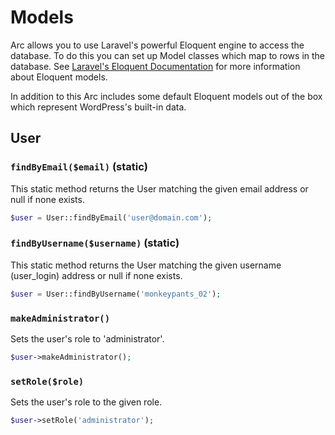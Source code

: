 # Models

Arc allows you to use Laravel's powerful Eloquent engine to access the database. To do this you can set up Model classes
which map to rows in the database. See [Laravel's Eloquent Documentation](https://laravel.com/docs/master/eloquent) for
more information about Eloquent models. 

In addition to this Arc includes some default Eloquent models out of the box which represent WordPress's built-in data.

## User

### `findByEmail($email)` (static)

This static method returns the User matching the given email address or null if none exists.

```php
$user = User::findByEmail('user@domain.com');
```

### `findByUsername($username)` (static)

This static method returns the User matching the given username (user_login) address or null if none exists.

```php
$user = User::findByUsername('monkeypants_02');
```

### `makeAdministrator()`

Sets the user's role to 'administrator'.

```php
$user->makeAdministrator();
```

### `setRole($role)`

Sets the user's role to the given role.

```php
$user->setRole('administrator');
```
